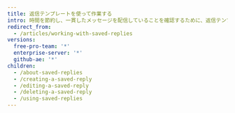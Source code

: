 ```yaml
---
title: 返信テンプレートを使って作業する
intro: 時間を節約し、一貫したメッセージを配信していることを確認するために、返信テンプレートを Issue およびプルリクエストのコメントに追加できます。
redirect_from:
  - /articles/working-with-saved-replies
versions:
  free-pro-team: '*'
  enterprise-server: '*'
  github-ae: '*'
children:
  - /about-saved-replies
  - /creating-a-saved-reply
  - /editing-a-saved-reply
  - /deleting-a-saved-reply
  - /using-saved-replies
---
```


